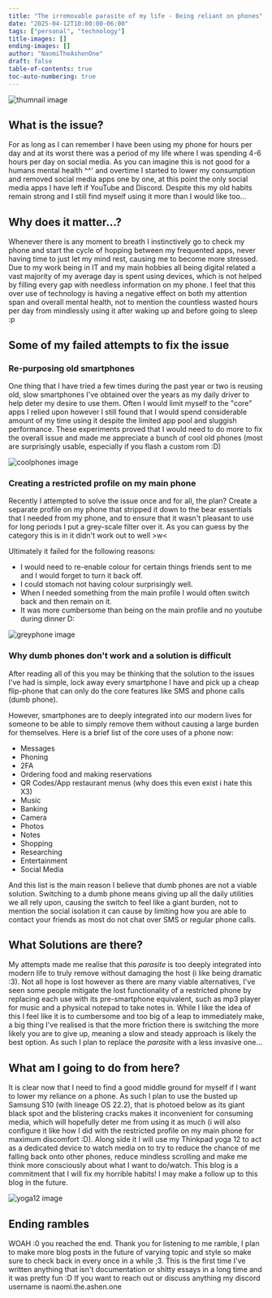 ```yaml
---
title: "The irremovable parasite of my life - Being reliant on phones"
date: "2025-04-12T10:00:00-06:00"
tags: ["personal", "technology"]
title-images: []
ending-images: []
author: "NaomiTheAshenOne"
draft: false
table-of-contents: true
toc-auto-numbering: true
---
```

<!-- introduction -->
![thumnail image](/the-irremoveable-parasite-of-my-life/thesesuck.png)
## What is the issue?
For as long as I can remember I have been using my phone for hours per day and at its worst there was a period of my life where I was spending 4-6 hours per day on social media. As you can imagine this is not good for a humans mental health ^^' and overtime I started to lower my consumption and removed social media apps one by one, at this point the only social media apps I have left if YouTube and Discord. Despite this my old habits remain strong and I still find myself using it more than I would like too...
<!--more-->
<!-- rest of the content -->
## Why does it matter...?
Whenever there is any moment to breath I instinctively go to check my phone and start the cycle of hopping between my frequented apps, never having time to just let my mind rest, causing me to become more stressed. Due to my work being in IT and my main hobbies all being digital related a vast majority of my average day is spent using devices, which is not helped by filling every gap with needless information on my phone. I feel that this over use of technology is having a negative effect on both my attention span and overall mental health, not to mention the countless wasted hours per day from mindlessly using it after waking up and before going to sleep :p
## Some of my failed attempts to fix the issue
### Re-purposing old smartphones
One thing that I have tried a few times during the past year or two is reusing old, slow smartphones I've obtained over the years as my daily driver to help deter my desire to use them. Often I would limit myself to the "core" apps I relied upon however I still found that I would spend considerable amount of my time using it despite the limited app pool and sluggish performance. These experiments proved that I would need to do more to fix the overall issue and made me appreciate a bunch of cool old phones (most are surprisingly usable, especially if you flash a custom rom :D)

![coolphones image](/the-irremoveable-parasite-of-my-life/thephones.png)
### Creating a restricted profile on my main phone
Recently I attempted to solve the issue once and for all, the plan? Create a separate profile on my phone that stripped it down to the bear essentials that I needed from my phone, and to ensure that it wasn't pleasant to use for long periods I put a grey-scale filter over it.
As you can guess by the category this is in it didn't work out to well >w<

Ultimately it failed for the following reasons:
* I would need to re-enable colour for certain things friends sent to me and I would forget to turn it back off.
* I could stomach not having colour surprisingly well.
* When I needed something from the main profile I would often switch back and then remain on it.
* It was more cumbersome than being on the main profile and no youtube during dinner D:

![greyphone image](/the-irremoveable-parasite-of-my-life/greyphone.png)
### Why dumb phones don't work and a solution is difficult
After reading all of this you may be thinking that the solution to the issues I've had is simple, lock away every smartphone I have and pick up a cheap flip-phone that can only do the core features like SMS and phone calls (dumb phone).

However, smartphones are to deeply integrated into our modern lives for someone to be able to simply remove them without causing a large burden for themselves.
Here is a brief list of the core uses of a phone now:
* Messages
* Phoning
* 2FA
* Ordering food and making reservations
* QR Codes/App restaurant menus (why does this even exist i hate this X3)
* Music
* Banking
* Camera
* Photos
* Notes
* Shopping
* Researching
* Entertainment
* Social Media

And this list is the main reason I believe that dumb phones are not a viable solution. Switching to a dumb phone means giving up all the daily utilities we all rely upon, causing the switch to feel like a giant burden, not to mention the social isolation it can cause by limiting how you are able to contact your friends as most do not chat over SMS or regular phone calls. 
## What Solutions are there?
My attempts made me realise that this *parasite* is too deeply integrated into modern life to truly remove without damaging the host (i like being dramatic :3). Not all hope is lost however as there are many viable alternatives, I've seen some people mitigate the lost functionality of a restricted phone by replacing each use with its pre-smartphone equivalent, such as mp3 player for music and a physical notepad to take notes in. While I like the idea of this I feel like it is to cumbersome and too big of a leap to immediately make, a big thing I've realised is that the more friction there is switching the more likely you are to give up, meaning a slow and steady approach is likely the best option. As such I plan to replace the *parasite* with a less invasive one...
## What am I going to do from here?
It is clear now that I need to find a good middle ground for myself if I want to lower my reliance on a phone. As such I plan to use the busted up Samsung S10 (with lineage OS 22.2), that is photoed below as its giant black spot and the blistering cracks makes it inconvenient for consuming media, which will hopefully deter me from using it as much (i will also configure it like how I did with the restricted profile on my main phone for maximum discomfort :D). Along side it I will use my Thinkpad yoga 12 to act as a dedicated device to watch media on to try to reduce the chance of me falling back onto other phones, reduce mindless scrolling and make me think more consciously about what I want to do/watch. This blog is a commitment that I will fix my horrible habits! I may make a follow up to this blog in the future.

![yoga12 image](/the-irremoveable-parasite-of-my-life/yoga12.png)
## Ending rambles
WOAH :0 you reached the end. Thank you for listening to me ramble, I plan to make more blog posts in the future of varying topic and style so make sure to check back in every once in a while ;3. This is the first time I've written anything that isn't documentation or shitty essays in a long time and it was pretty fun :D If you want to reach out or discuss anything my discord username is naomi.the.ashen.one 

